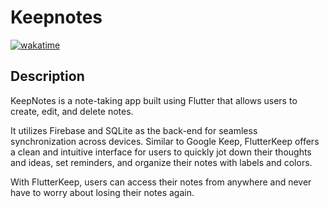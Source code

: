 # Keepnotes
[![wakatime](https://wakatime.com/badge/user/18368562-fe00-4dd1-a78f-9403210fea47/project/99855e80-d3ff-4801-9b89-fd6a5f9b769c.svg)](https://wakatime.com/badge/user/18368562-fe00-4dd1-a78f-9403210fea47/project/99855e80-d3ff-4801-9b89-fd6a5f9b769c)
## Description
KeepNotes is a note-taking app built using Flutter that allows users to create, edit, and delete notes. 

It utilizes Firebase and SQLite as the back-end for seamless synchronization across devices. Similar to Google Keep, FlutterKeep offers a clean and intuitive interface for users to quickly jot down their thoughts and ideas, set reminders, and organize their notes with labels and colors. 

With FlutterKeep, users can access their notes from anywhere and never have to worry about losing their notes again.
